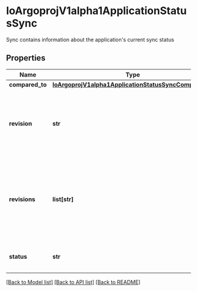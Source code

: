 # IoArgoprojV1alpha1ApplicationStatusSync

Sync contains information about the application's current sync status
## Properties
Name | Type | Description | Notes
------------ | ------------- | ------------- | -------------
**compared_to** | [**IoArgoprojV1alpha1ApplicationStatusSyncComparedTo**](IoArgoprojV1alpha1ApplicationStatusSyncComparedTo.md) |  | [optional] 
**revision** | **str** | Revision contains information about the revision the comparison has been performed to | [optional] 
**revisions** | **list[str]** | Revisions contains information about the revisions of multiple sources the comparison has been performed to | [optional] 
**status** | **str** | Status is the sync state of the comparison | 

[[Back to Model list]](../README.md#documentation-for-models) [[Back to API list]](../README.md#documentation-for-api-endpoints) [[Back to README]](../README.md)


